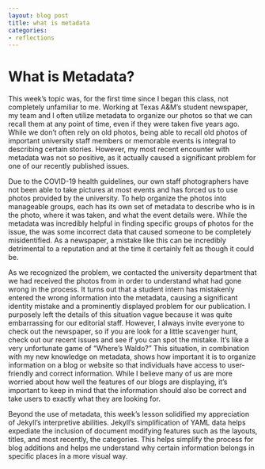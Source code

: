 ```yaml
---
layout: blog post
title: what is metadata
categories:
- reflections
---
```


# What is Metadata? #


This week’s topic was, for the first time since I began this class, not completely unfamiliar to me. Working at Texas A&M’s student newspaper, my team and I often utilize metadata to organize our photos so that we can recall them at any point of time, even if they were taken five years ago. While we don’t often rely on old photos, being able to recall old photos of important university staff members or memorable events is integral to describing certain stories. However, my most recent encounter with metadata was not so positive, as it actually caused a significant problem for one of our recently published issues. 

Due to the COVID-19 health guidelines, our own staff photographers have not been able to take pictures at most events and has forced us to use photos provided by the university. To help organize the photos into manageable groups, each has its own set of metadata to describe who is in the photo, where it was taken, and what the event details were. While the metadata was incredibly helpful in finding specific groups of photos for the issue, the was some incorrect data that caused someone to be completely misidentified. As a newspaper, a mistake like this can be incredibly detrimental to a reputation and at the time it certainly felt as though it could be. 

As we recognized the problem, we contacted the university department that we had received the photos from in order to understand what had gone wrong in the process. It turns out that a student intern has mistakenly entered the wrong information into the metadata, causing a significant identity mistake and a prominently displayed problem for our publication. I purposely left the details of this situation vague because it was quite embarrassing for our editorial staff. However, I always invite everyone to check out the newspaper, so if you are look for a little scavenger hunt, check out our recent issues and see if you can spot the mistake. It’s like a very unfortunate game of “Where’s Waldo?”
This situation, in combination with my new knowledge on metadata, shows how important it is to organize information on a blog or website so that individuals have access to user-friendly and correct information. While I believe many of us are more worried about how well the features of our blogs are displaying, it’s important to keep in mind that the information should also be correct and take users to exactly what they are looking for. 

Beyond the use of metadata, this week’s lesson solidified my appreciation of Jekyll’s interpretive abilities. Jekyll’s simplification of YAML data helps expediate the inclusion of document modifying features such as the layouts, titles, and most recently, the categories. This helps simplify the process for blog additions and helps me understand why certain information belongs in specific places in a more visual way. 


